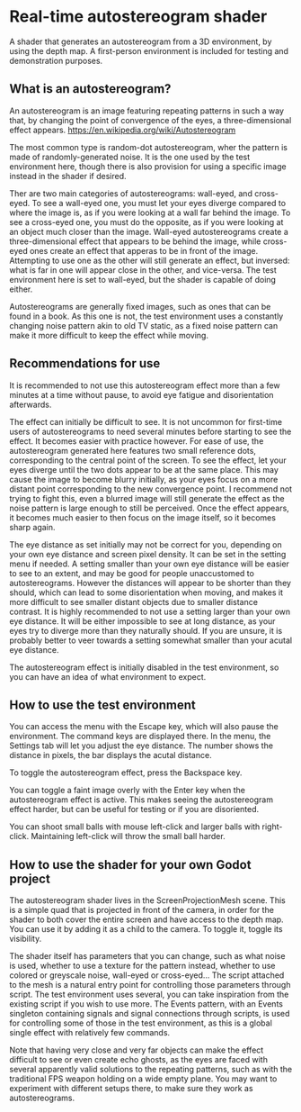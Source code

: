 # Real-time autostereogram shader

A shader that generates an autostereogram from a 3D environment, by using the depth map.
A first-person environment is included for testing and demonstration purposes.


## What is an autostereogram?

An autostereogram is an image featuring repeating patterns in such a way that, by changing the point of convergence of the eyes, a three-dimensional effect appears.
https://en.wikipedia.org/wiki/Autostereogram

The most common type is random-dot autostereogram, wher the pattern is made of randomly-generated noise. It is the one used by the test environment here, though there is also provision for using a specific image instead in the shader if desired.

Ther are two main categories of autostereograms: wall-eyed, and cross-eyed. To see a wall-eyed one, you must let your eyes diverge compared to where the image is, as if you were looking at a wall far behind the image. To see a cross-eyed one, you must do the opposite, as if you were looking at an object much closer than the image. Wall-eyed autostereograms create a three-dimensional effect that appears to be behind the image, while cross-eyed ones create an effect that apperas to be in front of the image. Attempting to use one as the other will still generate an effect, but inversed: what is far in one will appear close in the other, and vice-versa.
The test environment here is set to wall-eyed, but the shader is capable of doing either.

Autostereograms are generally fixed images, such as ones that can be found in a book. As this one is not, the test environment uses a constantly changing noise pattern akin to old TV static, as a fixed noise pattern can make it more difficult to keep the effect while moving.


## Recommendations for use

It is recommended to not use this autostereogram effect more than a few minutes at a time without pause, to avoid eye fatigue and disorientation afterwards.

The effect can initially be difficult to see. It is not uncommon for first-time users of autostereograms to need several minutes before starting to see the effect. It becomes easier with practice however.
For ease of use, the autostereogram generated here features two small reference dots, corresponding to the central point of the screen. To see the effect, let your eyes diverge until the two dots appear to be at the same place.
This may cause the image to become blurry initially, as your eyes focus on a more distant point corresponding to the new convergence point. I recommend not trying to fight this, even a blurred image will still generate the effect as the noise pattern is large enough to still be perceived. Once the effect appears, it becomes much easier to then focus on the image itself, so it becomes sharp again.

The eye distance as set initially may not be correct for you, depending on your own eye distance and screen pixel density. It can be set in the setting menu if needed.
A setting smaller than your own eye distance will be easier to see to an extent, and may be good for people unaccustomed to autostereograms. However the distances will appear to be shorter than they should, which can lead to some disorientation when moving, and makes it more difficult to see smaller distant objects due to smaller distance contrast.
It is highly recommended to not use a setting larger than your own eye distance. It will be either impossible to see at long distance, as your eyes try to diverge more than they naturally should.
If you are unsure, it is probably better to veer towards a setting somewhat smaller than your acutal eye distance.

The autostereogram effect is initially disabled in the test environment, so you can have an idea of what environment to expect.


## How to use the test environment

You can access the menu with the Escape key, which will also pause the environment. The command keys are displayed there.
In the menu, the Settings tab will let you adjust the eye distance. The number shows the distance in pixels, the bar displays the acutal distance.

To toggle the autostereogram effect, press the Backspace key.

You can toggle a faint image overly with the Enter key when the autostereogram effect is active. This makes seeing the autostereogram effect harder, but can be useful for testing or if you are disoriented.

You can shoot small balls with mouse left-click and larger balls with right-click. Maintaining left-click will throw the small ball harder.


## How to use the shader for your own Godot project

The autostereogram shader lives in the ScreenProjectionMesh scene. This is a simple quad that is projected in front of the camera, in order for the shader to both cover the entire screen and have access to the depth map.
You can use it by adding it as a child to the camera. To toggle it, toggle its visibility.

The shader itself has parameters that you can change, such as what noise is used, whether to use a texture for the pattern instead, whether to use colored or greyscale noise, wall-eyed or cross-eyed... The script attached to the mesh is a natural entry point for controlling those parameters through script. The test environment uses several, you can take inspiration from the existing script if you wish to use more.
The Events pattern, with an Events singleton containing signals and signal connections through scripts, is used for controlling some of those in the test environment, as this is a global single effect with relatively few commands.

Note that having very close and very far objects can make the effect difficult to see or even create echo ghosts, as the eyes are faced with several apparently valid solutions to the repeating patterns, such as with the traditional FPS weapon holding on a wide empty plane.
You may want to experiment with different setups there, to make sure they work as autostereograms.